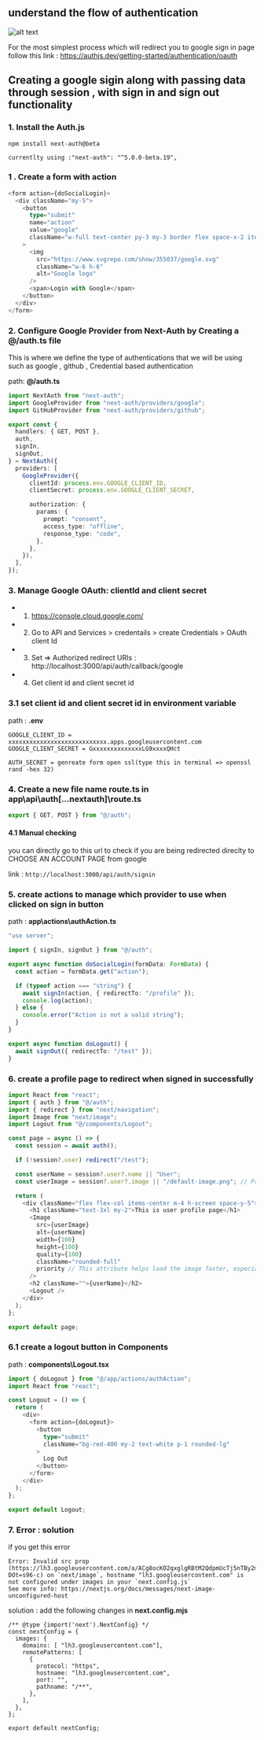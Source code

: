## understand the flow of authentication

![alt text](image-7.png)

For the most simplest process which will redirect you to google sign in page follow this link : https://authjs.dev/getting-started/authentication/oauth

## Creating a google sigin along with passing data through session , with sign in and sign out functionality

### 1. Install the Auth.js

```code
npm install next-auth@beta

currentlty using :"next-auth": "^5.0.0-beta.19",
```

### 1 . Create a form with action

```typescript
<form action={doSocialLogin}>
  <div className="my-5">
    <button
      type="submit"
      name="action"
      value="google"
      className="w-full text-center py-3 my-3 border flex space-x-2 items-center justify-center border-slate-200 rounded-lg text-slate-700 hover:border-slate-400 hover:text-slate-900 hover:shadow transition duration-150"
    >
      <img
        src="https://www.svgrepo.com/show/355037/google.svg"
        className="w-6 h-6"
        alt="Google logo"
      />
      <span>Login with Google</span>
    </button>
  </div>
</form>
```

### 2. Configure Google Provider from Next-Auth by Creating a **@/auth.ts** file

This is where we define the type of authentications that we will be using such as google , github , Credential based authentication

path: **@/auth.ts**

```typescript
import NextAuth from "next-auth";
import GoogleProvider from "next-auth/providers/google";
import GitHubProvider from "next-auth/providers/github";

export const {
  handlers: { GET, POST },
  auth,
  signIn,
  signOut,
} = NextAuth({
  providers: [
    GoogleProvider({
      clientId: process.env.GOOGLE_CLIENT_ID,
      clientSecret: process.env.GOOGLE_CLIENT_SECRET,

      authorization: {
        params: {
          prompt: "consent",
          access_type: "offline",
          response_type: "code",
        },
      },
    }),
  ],
});
```

### 3. Manage Google OAuth: clientId and client secret

- 1. https://console.cloud.google.com/
- 2. Go to API and Services > credentails > create Credentials > OAuth client Id
- 3. Set => Authorized redirect URIs : http://localhost:3000/api/auth/callback/google
- 4. Get client id and client secret id

### 3.1 set client id and client secret id in environment variable

path : **.env**

```code
GOOGLE_CLIENT_ID = xxxxxxxxxxxxxxxxxxxxxxxxxxxx.apps.googleusercontent.com
GOOGLE_CLIENT_SECRET = GxxxxxxxxxxxxxxLG9xxxxQHct

AUTH_SECRET = genreate form open ssl(type this in terminal => openssl rand -hex 32)
```

### 4. Create a new file name route.ts in **app\api\auth\[...nextauth]\route.ts**

```typescript
export { GET, POST } from "@/auth";
```

#### 4.1 Manual checking

you can directly go to this url to check if you are being redirected direclty to CHOOSE AN ACCOUNT PAGE from google

link : `http://localhost:3000/api/auth/signin`

### 5. create actions to manage which provider to use when clicked on sign in button

path : **app\actions\authAction.ts**

```typescript
"use server";

import { signIn, signOut } from "@/auth";

export async function doSocialLogin(formData: FormData) {
  const action = formData.get("action");

  if (typeof action === "string") {
    await signIn(action, { redirectTo: "/profile" });
    console.log(action);
  } else {
    console.error("Action is not a valid string");
  }
}

export async function doLogout() {
  await signOut({ redirectTo: "/test" });
}
```

### 6. create a profile page to redirect when signed in successfully

```typescript
import React from "react";
import { auth } from "@/auth";
import { redirect } from "next/navigation";
import Image from "next/image";
import Logout from "@/components/Logout";

const page = async () => {
  const session = await auth();

  if (!session?.user) redirect("/test");

  const userName = session?.user?.name || "User";
  const userImage = session?.user?.image || "/default-image.png"; // Provide a default image path

  return (
    <div className="flex flex-col items-center m-4 h-screen space-y-5">
      <h1 className="text-3xl my-2">This is user profile page</h1>
      <Image
        src={userImage}
        alt={userName}
        width={100}
        height={100}
        quality={100}
        className="rounded-full"
        priority // This attribute helps load the image faster, especially if it's above the fold
      />
      <h2 className="">{userName}</h2>
      <Logout />
    </div>
  );
};

export default page;
```

### 6.1 create a logout button in Components

path : **components\Logout.tsx**

```typescript
import { doLogout } from "@/app/actions/authAction";
import React from "react";

const Logout = () => {
  return (
    <div>
      <form action={doLogout}>
        <button
          type="submit"
          className="bg-red-400 my-2 text-white p-1 rounded-lg"
        >
          Log Out
        </button>
      </form>
    </div>
  );
};

export default Logout;
```

### 7. Error : solution

if you get this error

```code
Error: Invalid src prop (https://lh3.googleusercontent.com/a/ACg8ocKO2qxglgRBtM2QdpmUcTj5nTBy2mMy15ripTH8edi8t0LT-DOt=s96-c) on `next/image`, hostname "lh3.googleusercontent.com" is not configured under images in your `next.config.js`
See more info: https://nextjs.org/docs/messages/next-image-unconfigured-host

```

solution : add the following changes in **next.config.mjs**

```code
/** @type {import('next').NextConfig} */
const nextConfig = {
  images: {
    domains: [ "lh3.googleusercontent.com"],
    remotePatterns: [
      {
        protocol: "https",
        hostname: "lh3.googleusercontent.com",
        port: "",
        pathname: "/**",
      },
    ],
  },
};

export default nextConfig;
```
